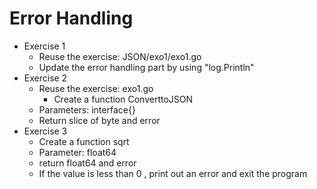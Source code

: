 # Error Handling
- Exercise 1
  - Reuse the exercise: JSON/exo1/exo1.go
  - Update the error handling part by using "log.Println"
- Exercise 2
  - Reuse the exercise: exo1.go
	- Create a function ConverttoJSON
  - Parameters: interface{}
  - Return slice of byte and error
- Exercise 3
  - Create a function sqrt
  - Parameter: float64
  - return float64 and error
  - If the value is less than 0 , print out an error and exit the program
